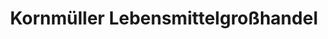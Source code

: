 ---
title: "Kornmüller Lebensmittelgroßhandel"
url: /viehdorf/kornmueller-lebensmittelgrosshandel/
shop: Großhandel
---
